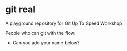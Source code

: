 # git real
A playground repository for Git Up To Speed Workshop

People who can git with the flow:

* Can you add your name below?

